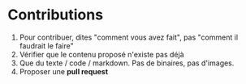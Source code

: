 # Contributions

1. Pour contribuer, dites "comment vous avez fait", pas "comment il faudrait le faire"
2. Vérifier que le contenu proposé n'existe pas déjà
3. Que du texte / code / markdown. Pas de binaires, pas d'images.
3. Proposer une **pull request**
